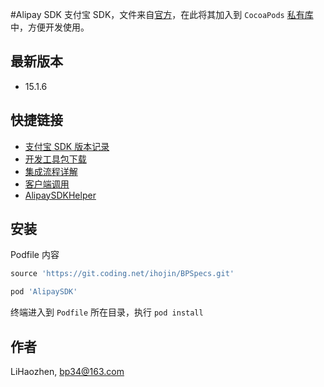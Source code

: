 #Alipay SDK
支付宝 SDK，文件来自[官方](http://open.alipay.com/)，在此将其加入到 `CocoaPods` [私有库](https://git.coding.net/ihojin/BPSpecs.git)中，方便开发使用。

## 最新版本

- 15.1.6

## 快捷链接  

- [支付宝 SDK 版本记录](https://doc.open.alipay.com/doc2/detail.htm?spm=0.0.0.0.2nkoq5&treeId=59&articleId=104106&docType=1)  
- [开发工具包下载](https://doc.open.alipay.com/doc2/detail?treeId=54&articleId=103419&docType=1)
- [集成流程详解](https://doc.open.alipay.com/doc2/detail.htm?spm=0.0.0.0.ULJ0FC&treeId=59&articleId=103675&docType=1)
- [客户端调用](https://doc.open.alipay.com/doc2/detail.htm?spm=0.0.0.0.wcQyiF&treeId=59&articleId=103660&docType=1)
- [AlipaySDKHelper](https://coding.net/u/ihojin/p/AlipaySDKHelper/git)

## 安装

Podfile 内容
```ruby
source 'https://git.coding.net/ihojin/BPSpecs.git'

pod 'AlipaySDK'
```

终端进入到 `Podfile` 所在目录，执行 `pod install`

## 作者
LiHaozhen, bp34@163.com